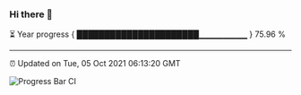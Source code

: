 ### Hi there 👋

⏳ Year progress { ██████████████████████▁▁▁▁▁▁▁▁ } 75.96 %

---

⏰ Updated on Tue, 05 Oct 2021 06:13:20 GMT

![Progress Bar CI](https://github.com/liununu/liununu/workflows/Progress%20Bar%20CI/badge.svg)
